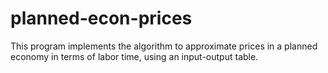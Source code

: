 # planned-econ-prices
This program implements the algorithm to approximate prices in a planned economy in terms of labor time, using an input-output table.
